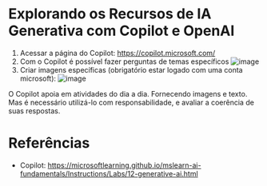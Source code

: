 # Explorando os Recursos de IA Generativa com Copilot e OpenAI
1. Acessar a página do Copilot: https://copilot.microsoft.com/
2. Com o Copilot é possível fazer perguntas de temas específicos
![image](https://github.com/cymorimoto/dio-microsoft-azure-ai-fundamentals/assets/50521401/b3379bbf-26cd-47b0-9fff-254f813634c7)
3. Criar imagens específicas (obrigatório estar logado com uma conta microsoft):
![image](https://github.com/cymorimoto/dio-microsoft-azure-ai-fundamentals/assets/50521401/509c10af-e563-447d-9929-0e3ca6b71b60)

O Copilot apoia em atividades do dia a dia. Fornecendo imagens e texto. Mas é necessário utilizá-lo com responsabilidade, e avaliar a coerência de suas respostas. 


# Referências
* Copilot: https://microsoftlearning.github.io/mslearn-ai-fundamentals/Instructions/Labs/12-generative-ai.html
